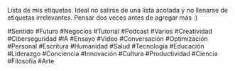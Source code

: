 Lista de mis etiquetas. Ideal no salirse de una lista acotada y no llenarse de etiquetas irrelevantes. Pensar dos veces antes de agregar más :)

#Sentido
#Futuro
#Negocios
#Tutorial
#Podcast
#Varios
#Creatividad
#Ciberseguridad
#IA
#Ensayo
#Video
#Conversación
#Optimización
#Personal
#Escritura
#Humanidad
#Salud
#Tecnología
#Educación
#Liderazgo
#Conciencia
#Innovación
#Cultura
#Productividad
#Ciencia
#Filosofía
#Arte